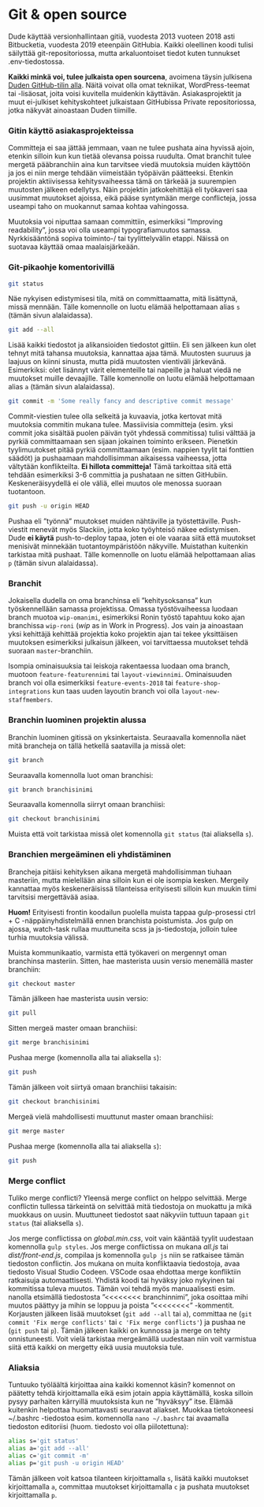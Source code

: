 # Git & open source

Dude käyttää versionhallintaan gitiä, vuodesta 2013 vuoteen 2018 asti Bitbucketia, vuodesta 2019 eteenpäin GitHubia. Kaikki oleellinen koodi tulisi säilyttää git-repositoriossa, mutta arkaluontoiset tiedot kuten tunnukset .env-tiedostossa.

**Kaikki minkä voi, tulee julkaista open sourcena**, avoimena täysin julkisena [Duden GitHub-tilin alla](https://github.com/digitoimistodude). Näitä voivat olla omat tekniikat, WordPress-teemat tai -lisäosat, joita voisi kuvitella muidenkin käyttävän. Asiakasprojektit ja muut ei-julkiset kehityskohteet julkaistaan GitHubissa Private repositoriossa, jotka näkyvät ainoastaan Duden tiimille.

### Gitin käyttö asiakasprojekteissa

Committeja ei saa jättää jemmaan, vaan ne tulee pushata aina hyvissä ajoin, etenkin silloin kun kun tietää olevansa poissa ruudulta. Omat branchit tulee mergetä pääbranchiin aina kun tarvitsee viedä muutoksia muiden käyttöön ja jos ei niin merge tehdään viimeistään työpäivän päätteeksi. Etenkin projektin aktiivisessa kehitysvaiheessa tämä on tärkeää ja suurempien muutosten jälkeen edellytys. Näin projektin jatkokehittäjä eli työkaveri saa uusimmat muutokset ajoissa, eikä pääse syntymään merge conflicteja, jossa useampi taho on muokannut samaa kohtaa vahingossa.

Muutoksia voi niputtaa samaan committiin, esimerkiksi ”Improving readability”, jossa voi olla useampi typografiamuutos samassa. Nyrkkisääntönä sopiva toiminto-/ tai tyylittelyvälin etappi. Näissä on suotavaa käyttää omaa maalaisjärkeään.

### Git-pikaohje komentorivillä

```bash
git status
```

Näe nykyisen edistymisesi tila, mitä on committaamatta, mitä lisättynä, missä mennään. Tälle komennolle on luotu elämää helpottamaan alias `s` (tämän sivun alalaidassa).

```bash
git add --all
```

Lisää kaikki tiedostot ja alikansioiden tiedostot gittiin. Eli sen jälkeen kun olet tehnyt mitä tahansa muutoksia, kannattaa ajaa tämä. Muutosten suuruus ja laajuus on kiinni sinusta, mutta pidä muutosten vientiväli järkevänä. Esimerkiksi: olet lisännyt värit elementeille tai napeille ja haluat viedä ne muutokset muille devaajille. Tälle komennolle on luotu elämää helpottamaan alias `a` (tämän sivun alalaidassa).

```bash
git commit -m 'Some really fancy and descriptive commit message'
```

Commit-viestien tulee olla selkeitä ja kuvaavia, jotka kertovat mitä muutoksia commitin mukana tulee. Massiivisia committeja (esim. yksi commit joka sisältää puolen päivän työt yhdessä commitissa) tulisi välttää ja pyrkiä committaamaan sen sijaan jokainen toiminto erikseen. Pienetkin tyylimuutokset pitää pyrkiä committaamaan (esim. nappien tyylit tai fonttien säädöt) ja pushaamaan mahdollisimman aikaisessa vaiheessa, jotta vältytään konflikteilta. **Ei hillota committeja!** Tämä tarkoittaa sitä että tehdään esimerkiksi 3-6 committia ja pushataan ne sitten GitHubiin. Keskeneräisyydellä ei ole väliä, ellei muutos ole menossa suoraan tuotantoon.

```bash
git push -u origin HEAD
```

Pushaa eli ”työnnä” muutokset muiden nähtäville ja työstettäville. Push-viestit menevät myös Slackiin, jotta koko työyhteisö näkee edistymisen. Dude **ei käytä** push-to-deploy tapaa, joten ei ole vaaraa siitä että muutokset menisivät minnekään tuotantoympäristöön näkyville. Muistathan kuitenkin tarkistaa mitä pushaat. Tälle komennolle on luotu elämää helpottamaan alias `p` (tämän sivun alalaidassa).

### Branchit

Jokaisella dudella on oma branchinsa eli ”kehitysoksansa” kun työskennellään samassa projektissa. Omassa työstövaiheessa luodaan branch muotoa `wip-omanimi`, esimerkiksi Ronin työstö tapahtuu koko ajan branchissa `wip-roni` (_wip_ as in Work in Progress). Jos vain ja ainoastaan yksi kehittäjä kehittää projektia koko projektin ajan tai tekee yksittäisen muutoksen esimerkiksi julkaisun jälkeen, voi tarvittaessa muutokset tehdä suoraan `master`-branchiin.

Isompia ominaisuuksia tai leiskoja rakentaessa luodaan oma branch, muotoon `feature-featurennimi` tai `layout-viewinnimi`. Ominaisuuden branch voi olla esimerkiksi `feature-events-2018` tai `feature-shop-integrations` kun taas uuden layoutin branch voi olla `layout-new-staffmembers`.

### Branchin luominen projektin alussa

Branchin luominen gitissä on yksinkertaista. Seuraavalla komennolla näet mitä brancheja on tällä hetkellä saatavilla ja missä olet:

```bash
git branch
```

Seuraavalla komennolla luot oman branchisi:

```bash
git branch branchisinimi
```

Seuraavalla komennolla siirryt omaan branchiisi:

```bash
git checkout branchisinimi
```

Muista että voit tarkistaa missä olet komennolla `git status` (tai aliaksella `s`).

### Branchien mergeäminen eli yhdistäminen

Brancheja pitäisi kehityksen aikana mergetä mahdollisimman tiuhaan masteriin, mutta mielellään aina silloin kun ei ole isompia kesken. Mergeily kannattaa myös keskeneräisissä tilanteissa erityisesti silloin kun muukin tiimi tarvitsisi mergettävää asiaa.

**Huom!** Erityisesti frontin koodailun puolella muista tappaa gulp-prosessi ctrl + C -näppäinyhdistelmällä ennen branchista poistumista. Jos gulp on ajossa, watch-task rullaa muuttuneita scss ja js-tiedostoja, jolloin tulee turhia muutoksia välissä.

Muista kommunikaatio, varmista että työkaveri on mergennyt oman branchinsa masteriin. Sitten, hae masterista uusin versio menemällä master branchiin:

```bash
git checkout master
```

Tämän jälkeen hae masterista uusin versio:

```bash
git pull
```

Sitten mergeä master omaan branchiisi:

```bash
git merge branchisinimi
```

Pushaa merge (komennolla alla tai aliaksella `s`):

```bash
git push
```

Tämän jälkeen voit siirtyä omaan branchiisi takaisin:

```bash
git checkout branchisinimi
```

Mergeä vielä mahdollisesti muuttunut master omaan branchiisi:

```bash
git merge master
```

Pushaa merge (komennolla alla tai aliaksella `s`):

```bash
git push
```

### Merge conflict

Tuliko merge conflicti? Yleensä merge conflict on helppo selvittää. Merge conflictin tullessa tärkeintä on selvittää mitä tiedostoja on muokattu ja mikä muokkaus on uusin. Muuttuneet tiedostot saat näkyviin tuttuun tapaan `git status` (tai aliaksella `s`).

Jos merge conflictissa on _global.min.css_, voit vain kääntää tyylit uudestaan komennolla `gulp styles`. Jos merge conflictissa on mukana _all.js_ tai _dist/front-end.js_, compilaa js komennolla `gulp js` niin se ratkaisee tämän tiedoston conflictin. Jos mukana on muita konfliktaavia tiedostoja, avaa tiedosto Visual Studio Codeen. VSCode osaa ehdottaa merge konfliktiin ratkaisuja automaattisesti. Yhdistä koodi tai hyväksy joko nykyinen tai kommitissa tuleva muutos. Tämän voi tehdä myös manuaalisesti esim. nanolla etsimällä tiedostosta ”<<<<<<<< branchinnimi”, joka osoittaa mihi muutos päättyy ja mihin se loppuu ja poista ”<<<<<<<<” -kommentit. Korjausten jälkeen lisää muutokset (`git add --all` tai `a`), committaa ne (`git commit 'Fix merge conflicts'` tai `c 'Fix merge conflicts'`) ja pushaa ne (`git push` tai `p`). Tämän jälkeen kaikki on kunnossa ja merge on tehty onnistuneesti. Voit vielä tarkistaa mergeämällä uudestaan niin voit varmistua siitä että kaikki on mergetty eikä uusia muutoksia tule.

### Aliaksia

Tuntuuko työläältä kirjoittaa aina kaikki komennot käsin? komennot on päätetty tehdä kirjoittamalla eikä esim jotain appia käyttämällä, koska silloin pysyy parhaiten kärryillä muutoksista kun ne ”hyväksyy” itse. Elämää kuitenkin helpottaa huomattavasti seuraavat aliakset. Muokkaa tietokoneesi \~/.bashrc -tiedostoa esim. komennolla `nano ~/.bashrc` tai avaamalla tiedoston editoriisi (huom. tiedosto voi olla piilotettuna):

```bash
alias s='git status'
alias a='git add --all'
alias c='git commit -m'
alias p='git push -u origin HEAD'
```

Tämän jälkeen voit katsoa tilanteen kirjoittamalla `s`, lisätä kaikki muutokset kirjoittamalla `a`, committaa muutokset kirjoittamalla `c` ja pushata muutokset kirjoittamalla `p`.
